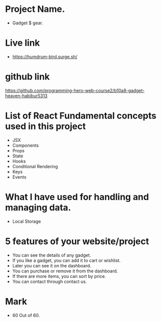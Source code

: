 # Project Name.
- Gadget $ gear.

# Live link
- https://humdrum-bird.surge.sh/

# github link
https://github.com/programming-hero-web-course2/b10a8-gadget-heaven-habibur5313

# List of React Fundamental concepts used in this project
- JSX
- Components
- Props
- State
- Hooks
- Conditional Rendering
- Keys
- Events


# What I have used for handling and managing data.
- Local Storage

# 5 features of your website/project
- You can see the details of any gadget.
- If you like a gadget, you can add it to cart or wishlist.
- Later you can see it on the dashboard.
- You can purchase or remove it from the dashboard.
- If there are more items, you can sort by price.
- You can contact through contact us.

# Mark
- 60 Out of 60.